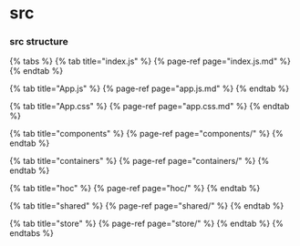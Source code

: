 # src

### src structure

{% tabs %}
{% tab title="index.js" %}
{% page-ref page="index.js.md" %}
{% endtab %}

{% tab title="App.js" %}
{% page-ref page="app.js.md" %}
{% endtab %}

{% tab title="App.css" %}
{% page-ref page="app.css.md" %}
{% endtab %}

{% tab title="components" %}
{% page-ref page="components/" %}
{% endtab %}

{% tab title="containers" %}
{% page-ref page="containers/" %}
{% endtab %}

{% tab title="hoc" %}
{% page-ref page="hoc/" %}
{% endtab %}

{% tab title="shared" %}
{% page-ref page="shared/" %}
{% endtab %}

{% tab title="store" %}
{% page-ref page="store/" %}
{% endtab %}
{% endtabs %}



